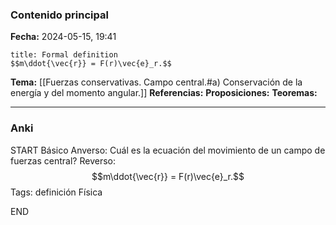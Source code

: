 ### Contenido principal

**Fecha:** 2024-05-15, 19:41

```ad-formal
title: Formal definition
$$m\ddot{\vec{r}} = F(r)\vec{e}_r.$$
```

**Tema:** [[Fuerzas conservativas. Campo central.#a) Conservación de la energía y del momento angular.]]
**Referencias:**
**Proposiciones:**
**Teoremas:**

---
### Anki

START
Básico
Anverso: Cuál es la ecuación del movimiento de un campo de fuerzas central?
Reverso: $$m\ddot{\vec{r}} = F(r)\vec{e}_r.$$
Tags: definición Física
<!--ID: 1718442849582-->
END